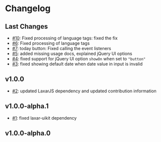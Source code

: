 # Changelog

## Last Changes

- [#10](https://github.com/LaxarJS/ax-date-picker-control/issues/10): Fixed processing of language tags: fixed the fix
- [#6](https://github.com/LaxarJS/ax-date-picker-control/issues/6): Fixed processing of language tags
- [#7](https://github.com/LaxarJS/ax-date-picker-control/issues/7): today button: Fixed calling the event listeners
- [#5](https://github.com/LaxarJS/ax-date-picker-control/issues/5): added missing usage docs, explained jQuery UI options
- [#4](https://github.com/LaxarJS/ax-date-picker-control/issues/4): fixed support for jQuery UI option `showOn` when set to `"button"`
- [#3](https://github.com/LaxarJS/ax-date-picker-control/issues/3): fixed showing default date when date value in input is invalid


## v1.0.0

- [#2](https://github.com/LaxarJS/ax-date-picker-control/issues/2): updated LaxarJS dependency and updated contribution information


## v1.0.0-alpha.1

- [#1](https://github.com/LaxarJS/ax-date-picker-control/issues/1): fixed laxar-uikit dependency

## v1.0.0-alpha.0
